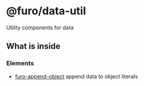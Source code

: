 # @furo/data-util

Utility components for data


## What is inside

### Elements

- [furo-append-object](https://components.furo.pro/?t=FuroAppendObject)  append data to object literals
